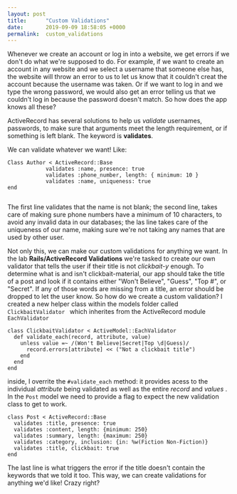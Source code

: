 ```yaml
---
layout: post
title:      "Custom Validations"
date:       2019-09-09 18:58:05 +0000
permalink:  custom_validations
---
```



Whenever we create an account or log in into a website, we get errors if we don't do what we're supposed to do. For example, if we want to create an account in any website and we select a username that someone else has, the website will throw an error to us to let us know that it couldn't creat the account because the username was taken. Or if we want to log in and we type the wrong password, we would also get an error telling us that we couldn't log in because the password doesn't match. So how does the app knows all these?

ActiveRecord has several solutions to help us *validate* usernames, passwords, to make sure that arguments meet the length requirement, or if something is left blank. The keyword is **validates**. 

We can validate whatever we want! Like: 

```
Class Author < ActiveRecord::Base
            validates :name, presence: true
			validates :phone_number, length: { minimum: 10 }
			validates :name, uniqueness: true
end
			
```

The first line validates that the name is not blank; the second line, takes care of making sure phone numbers have a minimum of 10 characters, to avoid any invalid data in our databases; the las line takes care of the uniqueness of our name, making sure we're not taking any names that are used by other user. 

Not only this, we can make our custom validations for anything we want. In the lab **Rails/ActiveRecord Validations** we're tasked to create our own validator that tells the user if their title is not *clickbait-y* enough. To determine what is and isn't clickbait-material, our app should take the title of a post and look if it contains either "Won't Believe", "Guess", "Top #", or "Secret". If any of those words are missing from a title, an error should be dropped to let the user know. So how do we create a custom validation? 
I created a new helper class within the models folder called `ClickbaitValidator ` which inherites from the ActiveRecord module `EachValidator`

```
class ClickbaitValidator < ActiveModel::EachValidator
  def validate_each(record, attribute, value)
    unless value =~ /(Won't Believe|Secret|Top \d|Guess)/
      record.errors[attribute] << ("Not a clickbait title")
    end
  end
end
```

inside, I overrite the `#validate_each` method: it provides acess to the individual *attribute* being validated as well as the entire *record* and *values* . In the `Post` model we need to provide a flag to expect the new validation class to get to work. 

```
class Post < ActiveRecord::Base
  validates :title, presence: true
  validates :content, length: {minimum: 250}
  validates :summary, length: {maximum: 250}
  validates :category, inclusion: {in: %w(Fiction Non-Fiction)}
  validates :title, clickbait: true
end
```

The last line is what triggers the error if the title doesn't contain the keywords that we told it too. This way, we can create validations for anything we'd like! Crazy right? 
